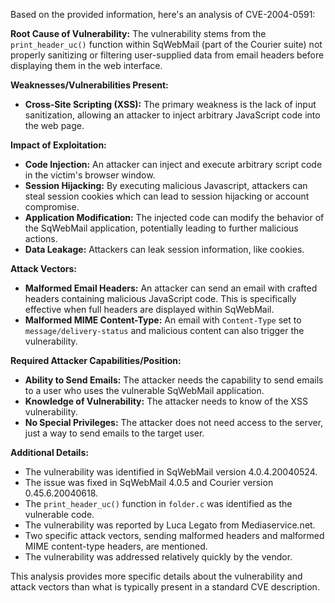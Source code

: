 Based on the provided information, here's an analysis of CVE-2004-0591:

**Root Cause of Vulnerability:**
The vulnerability stems from the `print_header_uc()` function within SqWebMail (part of the Courier suite) not properly sanitizing or filtering user-supplied data from email headers before displaying them in the web interface.

**Weaknesses/Vulnerabilities Present:**
- **Cross-Site Scripting (XSS):** The primary weakness is the lack of input sanitization, allowing an attacker to inject arbitrary JavaScript code into the web page.

**Impact of Exploitation:**
- **Code Injection:** An attacker can inject and execute arbitrary script code in the victim's browser window.
- **Session Hijacking:** By executing malicious Javascript, attackers can steal session cookies which can lead to session hijacking or account compromise.
- **Application Modification:**  The injected code can modify the behavior of the SqWebMail application, potentially leading to further malicious actions.
- **Data Leakage:** Attackers can leak session information, like cookies.

**Attack Vectors:**
- **Malformed Email Headers:** An attacker can send an email with crafted headers containing malicious JavaScript code. This is specifically effective when full headers are displayed within SqWebMail.
- **Malformed MIME Content-Type:** An email with `Content-Type` set to `message/delivery-status` and malicious content can also trigger the vulnerability.

**Required Attacker Capabilities/Position:**
- **Ability to Send Emails:** The attacker needs the capability to send emails to a user who uses the vulnerable SqWebMail application.
- **Knowledge of Vulnerability:** The attacker needs to know of the XSS vulnerability.
- **No Special Privileges:** The attacker does not need access to the server, just a way to send emails to the target user.

**Additional Details:**
- The vulnerability was identified in SqWebMail version 4.0.4.20040524.
- The issue was fixed in SqWebMail 4.0.5 and Courier version 0.45.6.20040618.
- The `print_header_uc()` function in `folder.c` was identified as the vulnerable code.
- The vulnerability was reported by Luca Legato from Mediaservice.net.
- Two specific attack vectors, sending malformed headers and malformed MIME content-type headers, are mentioned.
- The vulnerability was addressed relatively quickly by the vendor.

This analysis provides more specific details about the vulnerability and attack vectors than what is typically present in a standard CVE description.